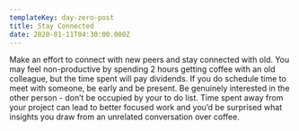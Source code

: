 ```yaml
---
templateKey: day-zero-post
title: Stay Connected
date: 2020-01-11T04:30:00.000Z
---
```

Make an effort to connect with new peers and stay connected with old. You may feel non-productive by spending 2 hours getting coffee with an old colleague, but the time spent will pay dividends. If you do schedule time to meet with someone, be early and be present. Be genuinely interested in the other person - don’t be occupied by your to do list. Time spent away from your project can lead to better focused work and you’d be surprised what insights you draw from an unrelated conversation over coffee.